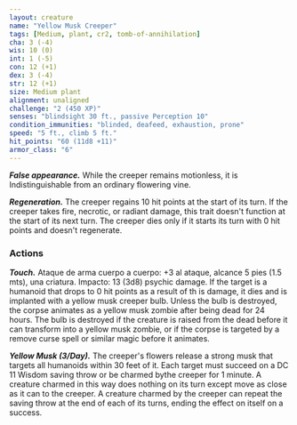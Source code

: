 ```yaml
---
layout: creature
name: "Yellow Musk Creeper"
tags: [Medium, plant, cr2, tomb-of-annihilation]
cha: 3 (-4)
wis: 10 (0)
int: 1 (-5)
con: 12 (+1)
dex: 3 (-4)
str: 12 (+1)
size: Medium plant
alignment: unaligned
challenge: "2 (450 XP)"
senses: "blindsight 30 ft., passive Perception 10"
condition_immunities: "blinded, deafeed, exhaustion, prone"
speed: "5 ft., climb 5 ft."
hit_points: "60 (11d8 +11)"
armor_class: "6"
---
```


***False appearance.*** While the creeper remains motionless, it is Indistinguishable from an ordinary flowering vine.

***Regeneration.*** The creeper regains 10 hit points at the start of its turn. If the creeper takes fire, necrotic, or radiant damage, this trait doesn't function at the start of its next turn. The creeper dies only if it starts its turn with 0 hit points and doesn't regenerate.

### Actions

***Touch.*** Ataque de arma cuerpo a cuerpo: +3 al ataque, alcance 5 pies (1.5 mts), una criatura. Impacto: 13 (3d8) psychic damage. If the target is a humanoid that drops to 0 hit points as a result of th is damage, it dies and is implanted with a yellow musk creeper bulb. Unless the bulb is destroyed, the corpse animates as a yellow musk zombie after being dead for 24 hours. The bulb is destroyed if the creature is raised from the dead before it can transform into a yellow musk zombie, or if the corpse is targeted by a remove curse spell or similar magic before it animates.

***Yellow Musk (3/Day).*** The creeper's flowers release a strong musk that targets all humanoids within 30 feet of it. Each target must succeed on a DC 11 Wisdom saving throw or be charmed bythe creeper for 1 minute. A creature charmed in this way does nothing on its turn except move as close as it can to the creeper. A creature charmed by the creeper can repeat the saving throw at the end of each of its turns, ending the effect on itself on a success.